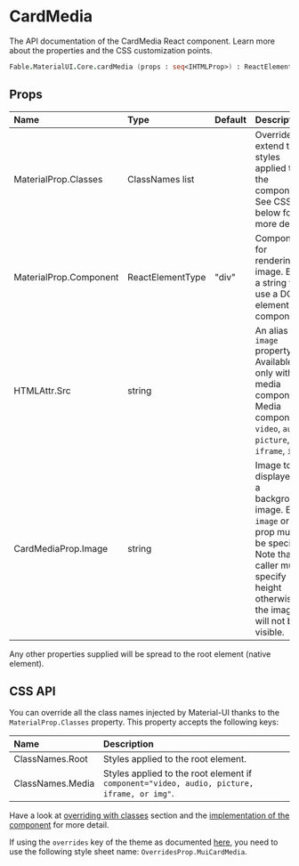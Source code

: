 # CardMedia

<p class="description">The API documentation of the CardMedia React component. Learn more about the properties and the CSS customization points.</p>

```fsharp
Fable.MaterialUI.Core.cardMedia (props : seq<IHTMLProp>) : ReactElement
```



## Props

| Name | Type | Default | Description |
|:-----|:-----|:--------|:------------|
| <span class="prop-name">MaterialProp.Classes</span> | <span class="prop-type">ClassNames list</span> |   | Override or extend the styles applied to the component.  See CSS API below for more details.  |
| <span class="prop-name">MaterialProp.Component</span> | <span class="prop-type">ReactElementType</span> | <span class="prop-default">"div"</span> | Component for rendering image. Either a string to use a DOM element or a component. |
| <span class="prop-name">HTMLAttr.Src</span> | <span class="prop-type">string</span> |   | An alias for `image` property. Available only with media components. Media components: `video`, `audio`, `picture`, `iframe`, `img`. |
| <span class="prop-name">CardMediaProp.Image</span> | <span class="prop-type">string</span> |   | Image to be displayed as a background image. Either `image` or `src` prop must be specified. Note that caller must specify height otherwise the image will not be visible. |

Any other properties supplied will be spread to the root element (native element).

## CSS API

You can override all the class names injected by Material-UI thanks to the `MaterialProp.Classes` property.
This property accepts the following keys:


| Name | Description |
|:-----|:------------|
| <span class="prop-name">ClassNames.Root</span> | Styles applied to the root element.
| <span class="prop-name">ClassNames.Media</span> | Styles applied to the root element if `component="video, audio, picture, iframe, or img"`.

Have a look at [overriding with classes](#/customization/overrides) section
and the [implementation of the component](https://github.com/mui-org/material-ui/tree/master/packages/material-ui/src/CardMedia/CardMedia.js)
for more detail.

If using the `overrides` key of the theme as documented
[here](#/customization/themes),
you need to use the following style sheet name: `OverridesProp.MuiCardMedia`.

<!--## Demos-->

<!--- [Cards](/demos/cards/)-->

